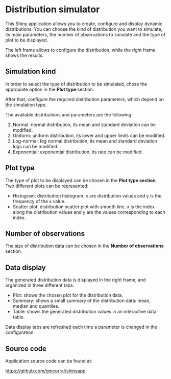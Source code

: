 # Distribution simulator

This Shiny application allows you to create, configure and display dynamic distributions.
You can choose the kind of distribution you want to simulate, its main parameters, 
the number of observations to simulate and the type of plot to be displayed.

The left frame allows to configure the distribution, while the right frame shows the 
results.

## Simulation kind

In order to select the type of distribution to be simulated, chose the appropiate 
option in the __Plot type__ section.

After that, configure the required distribution parameters, which depend on the 
simulation type.

The available distributions and parameters are the following:

1. Normal: normal distribution, its mean and standard deviation can be modified.
2. Uniform: uniform distribution, its lower and upper limits can be modified.
3. Log-normal: log normal distribution, its mean and standard deviation logs 
can be modified.
4. Exponential: exponential distribution, its rate can be modified.

## Plot type

The type of plot to be displayed can be chosen in the __Plot type section__.
Two different plots can be represented:

* Histogram: distribution histogram. x are distribution values and y is the 
frequency of the x value.
* Scatter plot: distribution scatter plot with smooth line. x is the index along 
the distribution values and y are the values corresponding to each index.

## Number of observations

The size of distribution data can be chosen in the __Number of observations__ section.

## Data display

The generated distribution data is displayed in the right frame, and organized in 
three different tabs:

* Plot: shows the chosen plot for the distribution data.
* Summary: shows a small summary of the distribution data: mean, median and quantiles.
* Table: shows the generated distribution values in an interactive data table.

Data display tabs are refreshed each time a parameter is changed in the configuration.

## Source code

Application source code can be found at:

https://github.com/gmcorral/shinyapp

